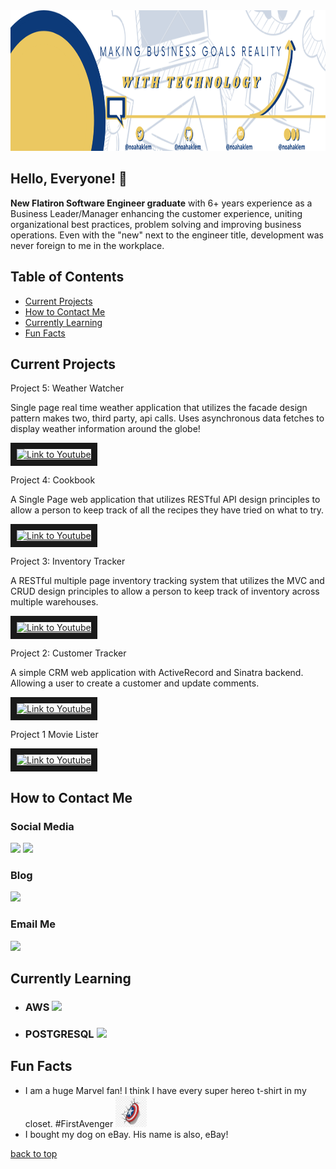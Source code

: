 <div>
  <div align="left">
    <a href="https://linkedin/in/noahaklem"><img alt="Picture of Noah A Klem" src="public/Banner.png" style="width: 100%; height: 225px;">
    </a>
  </div>
  
  ## Hello, Everyone! :wave:
  
  <p>
    <b>New Flatiron Software Engineer graduate</b> with 6+ years experience as a Business Leader/Manager enhancing the customer experience, uniting organizational best practices, problem solving and improving business operations. Even with the "new" next to the engineer title, development was never foreign to me in the workplace.
  </p>
</div>
  
## Table of Contents

- [Current Projects](#current_projects)
- [How to Contact Me](#how_to_contact_me)
- [Currently Learning](#currently_learning)
- [Fun Facts](#fun_facts)


## Current Projects

Project 5: Weather Watcher
<div>
  <p>Single page real time weather application that utilizes the facade design pattern makes two, third party, api calls. Uses asynchronous data fetches to display weather information around the globe!</p>
  <a href="http://www.youtube.com/watch?feature=player_embedded&v=jXt9OWJjpkI
  " target="_blank"><img src="http://img.youtube.com/vi/jXt9OWJjpkI/0.jpg" 
  alt="Link to Youtube" width="160" height="120" border="10" /></a>
</div>

Project 4: Cookbook 
<div>
  <p>A Single Page web application that utilizes RESTful API design principles to allow a person to keep track of all the recipes they have tried on what to try.</p>
  <a href="http://www.youtube.com/watch?feature=player_embedded&v=DiMMZbbZolI
  " target="_blank"><img src="http://img.youtube.com/vi/DiMMZbbZolI/0.jpg" 
  alt="Link to Youtube" width="160" height="120" border="10" /></a>
</div>

Project 3: Inventory Tracker
<div>
  <p>A RESTful multiple page inventory tracking system that utilizes the MVC and CRUD design principles to allow a person to keep track of inventory across multiple warehouses.</p>
  <a href="http://www.youtube.com/watch?feature=player_embedded&v=V1Zuzu-lL60
  " target="_blank"><img src="http://img.youtube.com/vi/V1Zuzu-lL60/0.jpg" 
  alt="Link to Youtube" width="160" height="120" border="10" /></a>
</div>

Project 2: Customer Tracker
<div>
  <p>A simple CRM web application with ActiveRecord and Sinatra backend. Allowing a user to create a customer and update comments.</p>
  <a href="http://www.youtube.com/watch?feature=player_embedded&v=Au55WnsW4SA
  " target="_blank"><img src="http://img.youtube.com/vi/Au55WnsW4SA/0.jpg" 
  alt="Link to Youtube" width="160" height="120" border="10" /></a>
</div>

Project 1 Movie Lister
<div>
  <p></p>
  <a href="http://www.youtube.com/watch?feature=player_embedded&v=jXt9OWJjpkI
  " target="_blank"><img src="http://img.youtube.com/vi/jXt9OWJjpkI/0.jpg" 
  alt="Link to Youtube" width="160" height="120" border="10" /></a>
</div>

## How to Contact Me

   ### Social Media
   
  <div>
    <a target="_blank" href="https://www.linkedin.com/in/noahaklem"><img src="https://img.shields.io/badge/LinkedIn-0077B5?style=for-the-badge&logo=linkedin&logoColor=white"></a>
    <a target="_blank" href="https://www.twitter.com/noahaklem"><img src="https://img.shields.io/badge/Twitter-1DA1F2?style=for-the-badge&logo=twitter&logoColor=white"></a>
  </div>
    
  ### Blog
  
  <div>
    <a target="_blank" href="https://www.medium.com/@noahaklem"><img src="https://img.shields.io/badge/Medium-12100E?style=for-the-badge&logo=medium&logoColor=white"></a>
  </div>
   
  ### Email Me
  
  <div>
    <a href="mailto:noahaklem@gmail.com?subject=Hello%20Noah,%20from%20GitHub"><img src="https://img.shields.io/badge/Gmail-D14836?style=for-the-badge&logo=gmail&logoColor=white"></a>
  </div>
  
## Currently Learning

- ### AWS <img src="https://img.shields.io/badge/Amazon_AWS-232F3E?style=for-the-badge&logo=amazon-aws&logoColor=white">
- ### POSTGRESQL <img src="https://img.shields.io/badge/PostgreSQL-316192?style=for-the-badge&logo=postgresql&logoColor=white">

## Fun Facts

- I am a huge Marvel fan! I think I have every super hereo t-shirt in my closet. #FirstAvenger <img src="public/shield.jpg" height="50" width="50">
- I bought my dog on eBay. His name is also, eBay!

[back to top](#table-of-contents)
  


<!--
**noahaklem/noahaklem** is a ✨ _special_ ✨ repository because its `README.md` (this file) appears on your GitHub profile.

Here are some ideas to get you started:

- 🔭 I’m currently working on ...
- 🌱 I’m currently learning ...
- 👯 I’m looking to collaborate on ...
- 🤔 I’m looking for help with ...
- 💬 Ask me about ...
- 📫 How to reach me: ...
- 😄 Pronouns: ...
- ⚡ Fun fact: ...
-->
